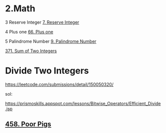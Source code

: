 # 2.Math

3 Reserve Integer
[7. Reserve Integer](/questions/ReverseInteger.md)

4 Plus one
[66. Plus one](/questions/PlusOne.md)

5 Palindrome Number
[9. Palindrome Number](/questions/PalindromeNumber.md)

[371. Sum of Two Integers](/questions/questions/SumofTwoIntegers.md)



# Divide Two Integers
https://leetcode.com/submissions/detail/150050320/



sol:

https://prismoskills.appspot.com/lessons/Bitwise_Operators/Efficient_Divide.jsp


## [458. Poor Pigs](/questions/PoorPigs.md)


   

